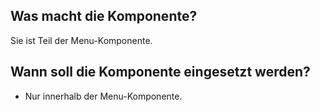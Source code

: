 
## Was macht die Komponente?
Sie ist Teil der Menu-Komponente.

## Wann soll die Komponente eingesetzt werden?
* Nur innerhalb der Menu-Komponente.